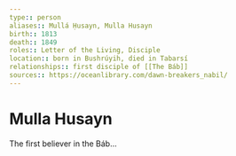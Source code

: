 ```yaml
---
type:: person
aliases:: Mullá Ḥusayn, Mulla Husayn
birth:: 1813
death:: 1849
roles:: Letter of the Living, Disciple
location:: born in Bushrúyih, died in Tabarsí
relationships:: first disciple of [[The Báb]]
sources:: https://oceanlibrary.com/dawn-breakers_nabil/
---
```


# Mulla Husayn

The first believer in the Báb...